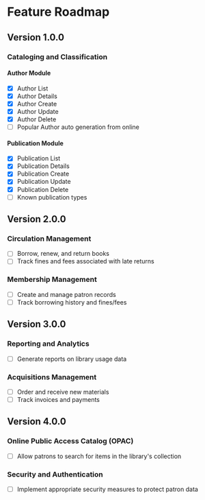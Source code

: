 Feature Roadmap
===============

Version 1.0.0
-----------

### Cataloging and Classification
#### Author Module
-   [x]  Author List
-   [x]  Author Details
-   [x]  Author Create
-   [x]  Author Update
-   [x]  Author Delete
-   [ ]  Popular Author auto generation from online

#### Publication Module
-   [x]  Publication List
-   [x]  Publication Details
-   [x]  Publication Create
-   [x]  Publication Update
-   [x]  Publication Delete
-   [ ]  Known publication types

Version 2.0.0
-----------
### Circulation Management

-   [ ]  Borrow, renew, and return books
-   [ ]  Track fines and fees associated with late returns

### Membership Management

-   [ ]  Create and manage patron records
-   [ ]  Track borrowing history and fines/fees

Version 3.0.0
-----------
### Reporting and Analytics

-   [ ]  Generate reports on library usage data

### Acquisitions Management

-   [ ]  Order and receive new materials
-   [ ]  Track invoices and payments

Version 4.0.0
-----------
### Online Public Access Catalog (OPAC)

-   [ ]  Allow patrons to search for items in the library's collection

### Security and Authentication

-   [ ]  Implement appropriate security measures to protect patron data